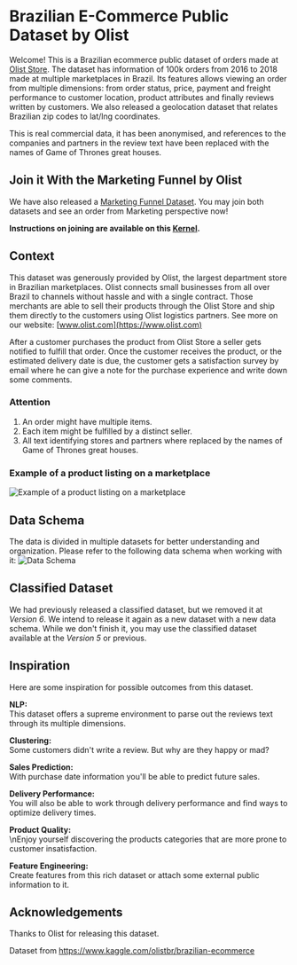 # Brazilian E-Commerce Public Dataset by Olist

Welcome! This is a Brazilian ecommerce public dataset of orders made at [Olist Store](http://www.olist.com). The dataset has information of 100k orders from 2016 to 2018 made at multiple marketplaces in Brazil. Its features allows viewing an order from multiple dimensions: from order status, price, payment and freight performance to customer location, product attributes and finally reviews written by customers. We also released a geolocation dataset that relates Brazilian zip codes to lat/lng coordinates.  

This is real commercial data, it has been anonymised, and references to the companies and partners in the review text have been replaced with the names of Game of Thrones great houses.

## Join it With the Marketing Funnel by Olist
We have also released a [Marketing Funnel Dataset](https://www.kaggle.com/olistbr/marketing-funnel-olist/home). You may join both datasets and see an order from Marketing perspective now! 


**Instructions on joining are available on this [Kernel](https://www.kaggle.com/andresionek/joining-marketing-funnel-with-brazilian-e-commerce).**

## Context
This dataset was generously provided by Olist, the largest department store in Brazilian marketplaces. Olist connects small businesses from all over Brazil to channels without hassle and with a single contract. Those merchants are able to sell their products through the Olist Store and ship them directly to the customers using Olist logistics partners. See more on our website: [www.olist.com](https://www.olist.com)

After a customer purchases the product from Olist Store a seller gets notified to fulfill that order. Once the customer receives the product, or the estimated delivery date is due, the customer gets a satisfaction survey by email where he can give a note for the purchase experience and write down some comments.

### Attention
1. An order might have multiple items.
2. Each item might be fulfilled by a distinct seller.
3. All text identifying stores and partners where replaced by the names of Game of Thrones great houses.

### Example of a product listing on a marketplace
![Example of a product listing on a marketplace](https://i.imgur.com/JuJMns1.png)

## Data Schema
The data is divided in multiple datasets for better understanding and organization. Please refer to the following data schema when working with it:
![Data Schema](https://i.imgur.com/HRhd2Y0.png)

## Classified Dataset
We had previously released a classified dataset, but we removed it at *Version 6*. We intend to release it again as a new dataset with a new data schema. While we don't finish it, you may use the classified dataset available at the *Version 5* or previous.

## Inspiration
Here are some inspiration for possible outcomes from this dataset.

**NLP:** <br>
This dataset offers a supreme environment to parse out the reviews text through its multiple dimensions.

**Clustering:**<br> 
Some customers didn't write a review. But why are they happy or mad?

**Sales Prediction:**<br> 
With purchase date information you'll be able to predict future sales.

**Delivery Performance:**<br> 
You will also be able to work through delivery performance and find ways to optimize delivery times.

**Product Quality:** <br>\nEnjoy yourself discovering the products categories that are more prone to customer insatisfaction.

**Feature Engineering:** <br>
Create features from this rich dataset or attach some external public information to it.

## Acknowledgements
Thanks to Olist for releasing this dataset.

Dataset from https://www.kaggle.com/olistbr/brazilian-ecommerce
